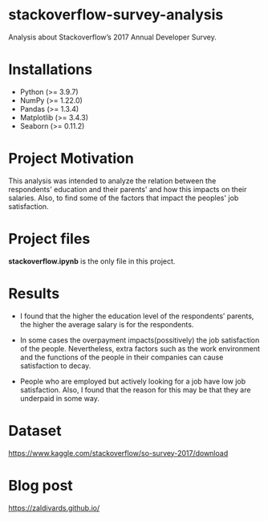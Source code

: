 # stackoverflow-survey-analysis

Analysis about Stackoverflow’s 2017 Annual Developer Survey. 

# Installations
- Python (>= 3.9.7)
- NumPy (>= 1.22.0)
- Pandas (>= 1.3.4)
- Matplotlib (>= 3.4.3)
- Seaborn (>= 0.11.2)

# Project Motivation
This analysis was intended to analyze the relation between the respondents' education and their parents' and how this impacts on their salaries. Also, to find some of the factors that impact the peoples' job satisfaction.

# Project files

**stackoverflow.ipynb** is the only file in this project.

# Results

- I found that the higher the education level of the respondents’ parents, the higher the average salary is for the respondents.

- In some cases the overpayment impacts(possitively) the job satisfaction of the people. Nevertheless, extra factors such as the work environment and the functions of the people in their companies can cause satisfaction to decay.

- People who are employed but actively looking for a job have low job satisfaction. Also, I found that the reason for this may be that they are underpaid in some way.

# Dataset
https://www.kaggle.com/stackoverflow/so-survey-2017/download

# Blog post
https://zaldivards.github.io/
